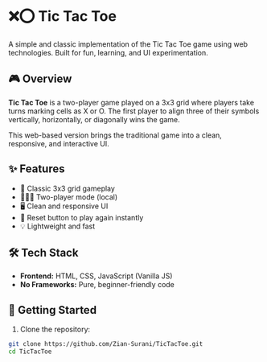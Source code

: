 # ❌⭕ Tic Tac Toe

A simple and classic implementation of the Tic Tac Toe game using web technologies. Built for fun, learning, and UI experimentation.

## 🎮 Overview

**Tic Tac Toe** is a two-player game played on a 3x3 grid where players take turns marking cells as X or O. The first player to align three of their symbols vertically, horizontally, or diagonally wins the game.

This web-based version brings the traditional game into a clean, responsive, and interactive UI.

## ✨ Features

- 🎯 Classic 3x3 grid gameplay
- 🧑‍🤝‍🧑 Two-player mode (local)
- 🖥 Clean and responsive UI
- 🔄 Reset button to play again instantly
- 💡 Lightweight and fast

## 🛠 Tech Stack

- **Frontend:** HTML, CSS, JavaScript (Vanilla JS)
- **No Frameworks:** Pure, beginner-friendly code

## 🚀 Getting Started

1. Clone the repository:

```bash
git clone https://github.com/Zian-Surani/TicTacToe.git
cd TicTacToe
